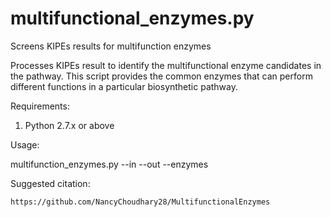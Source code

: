 # multifunctional_enzymes.py
Screens KIPEs results for multifunction enzymes

Processes KIPEs result to identify the multifunctional enzyme candidates in the pathway. This script provides the common enzymes that can perform different functions in a particular biosynthetic pathway.

Requirements:
    
1. Python 2.7.x or above 
    

Usage:

multifunction_enzymes.py 
--in <FULL PATH TO KIPEs RESULT DIRECTORY>
--out <FULL PATH TO OUTPUT FILE>
--enzymes <COMMA-SEPARATED NAMES OF ENZYMES OF INTEREST>

Suggested citation:

    https://github.com/NancyChoudhary28/MultifunctionalEnzymes
